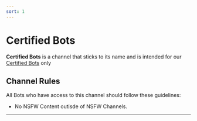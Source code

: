 ```yaml
---
sort: 1
---
```


# Certified Bots

**Certified Bots** is a channel that sticks to its name and is intended for our [Certified Bots](https://paradisebots.net/certified) only

## Channel Rules
All Bots who have access to this channel should follow these guidelines:
* No NSFW Content outisde of NSFW Channels.

---
